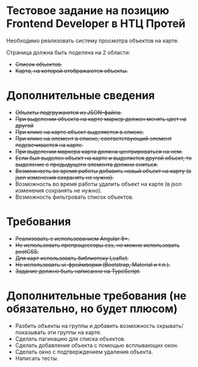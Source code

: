 # Тестовое задание на позицию Frontend Developer в НТЦ Протей

Необходимо реализовать систему просмотра объектов на карте.

Страница должна быть поделена на 2 области:

- ~~Список объектов.~~
- ~~Карта, на которой отображаются объекты.~~

# Дополнительные сведения

- ~~Объекты подгружаются из JSON-файла.~~
- ~~При выделении объекта на карте маркер должен менять цвет на другой~~
- ~~При клике на карте объект выделяется в списке.~~
- ~~При клике на элемент в списке, соответствующий элемент подсвечивается на карте.~~
- ~~При выделении маркера карта должна центрироваться на нем.~~
- ~~Если был выделен объект на карте и выделяется другой объект, то выделение с предыдущего элемента должно сняться.~~
- ~~Возможность во время работы добавить новый объект на карту (в json изменения сохранять не нужно).~~
- Возможность во время работы удалить объект на карте (в json изменения сохранять не нужно).
- Возможность фильтровать список объектов.

# Требования

- ~~Реализовать с использованием Angular 8+.~~
- ~~Не использовать препроцессоры css, но можно использовать postCSS.~~
- ~~Для карт использовать библиотеку Leaflet.~~
- ~~Не использовать ui-фреймворки (Bootstrap, Material и т.п.).~~
- ~~Задание должно быть написанно на TypeScript.~~

# Дополнительные требования (не обязательно, но будет плюсом)

- Разбить объекты на группы и добавить возможность скрывать/показывать эти группы на карте.
- Сделать пагинацию для списка объектов.
- Сделать добавление объекта с помощью всплывающих окон.
- Сделать окно с подтверждением удаления объекта.
- Написать тесты.
